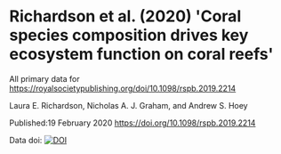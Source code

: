 # Richardson et al. (2020) 'Coral species composition drives key ecosystem function on coral reefs'

All primary data for https://royalsocietypublishing.org/doi/10.1098/rspb.2019.2214

Laura E. Richardson, Nicholas A. J. Graham, and Andrew S. Hoey

Published:19 February 2020 https://doi.org/10.1098/rspb.2019.2214

Data doi: [![DOI](https://zenodo.org/badge/237975099.svg)](https://zenodo.org/doi/10.5281/zenodo.10058203)
